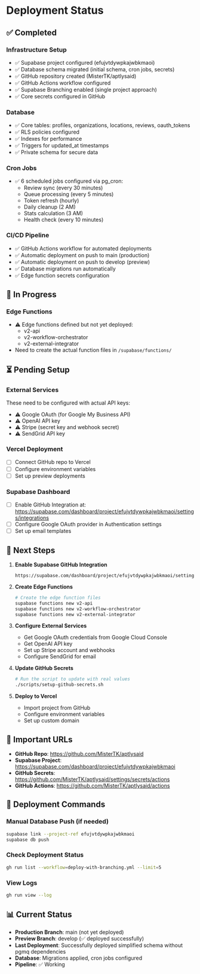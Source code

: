 # Deployment Status

## ✅ Completed

### Infrastructure Setup

- ✅ Supabase project configured (efujvtdywpkajwbkmaoi)
- ✅ Database schema migrated (initial schema, cron jobs, secrets)
- ✅ GitHub repository created (MisterTK/aptlysaid)
- ✅ GitHub Actions workflow configured
- ✅ Supabase Branching enabled (single project approach)
- ✅ Core secrets configured in GitHub

### Database

- ✅ Core tables: profiles, organizations, locations, reviews, oauth_tokens
- ✅ RLS policies configured
- ✅ Indexes for performance
- ✅ Triggers for updated_at timestamps
- ✅ Private schema for secure data

### Cron Jobs

- ✅ 6 scheduled jobs configured via pg_cron:
  - Review sync (every 30 minutes)
  - Queue processing (every 5 minutes)
  - Token refresh (hourly)
  - Daily cleanup (2 AM)
  - Stats calculation (3 AM)
  - Health check (every 10 minutes)

### CI/CD Pipeline

- ✅ GitHub Actions workflow for automated deployments
- ✅ Automatic deployment on push to main (production)
- ✅ Automatic deployment on push to develop (preview)
- ✅ Database migrations run automatically
- ✅ Edge function secrets configuration

## 🔄 In Progress

### Edge Functions

- ⚠️ Edge functions defined but not yet deployed:
  - v2-api
  - v2-workflow-orchestrator
  - v2-external-integrator
- Need to create the actual function files in `/supabase/functions/`

## ⏳ Pending Setup

### External Services

These need to be configured with actual API keys:

- ⚠️ Google OAuth (for Google My Business API)
- ⚠️ OpenAI API key
- ⚠️ Stripe (secret key and webhook secret)
- ⚠️ SendGrid API key

### Vercel Deployment

- [ ] Connect GitHub repo to Vercel
- [ ] Configure environment variables
- [ ] Set up preview deployments

### Supabase Dashboard

- [ ] Enable GitHub Integration at: https://supabase.com/dashboard/project/efujvtdywpkajwbkmaoi/settings/integrations
- [ ] Configure Google OAuth provider in Authentication settings
- [ ] Set up email templates

## 📝 Next Steps

1. **Enable Supabase GitHub Integration**

   ```
   https://supabase.com/dashboard/project/efujvtdywpkajwbkmaoi/settings/integrations
   ```

2. **Create Edge Functions**

   ```bash
   # Create the edge function files
   supabase functions new v2-api
   supabase functions new v2-workflow-orchestrator
   supabase functions new v2-external-integrator
   ```

3. **Configure External Services**
   - Get Google OAuth credentials from Google Cloud Console
   - Get OpenAI API key
   - Set up Stripe account and webhooks
   - Configure SendGrid for email

4. **Update GitHub Secrets**

   ```bash
   # Run the script to update with real values
   ./scripts/setup-github-secrets.sh
   ```

5. **Deploy to Vercel**
   - Import project from GitHub
   - Configure environment variables
   - Set up custom domain

## 🔗 Important URLs

- **GitHub Repo**: https://github.com/MisterTK/aptlysaid
- **Supabase Project**: https://supabase.com/dashboard/project/efujvtdywpkajwbkmaoi
- **GitHub Secrets**: https://github.com/MisterTK/aptlysaid/settings/secrets/actions
- **GitHub Actions**: https://github.com/MisterTK/aptlysaid/actions

## 🚀 Deployment Commands

### Manual Database Push (if needed)

```bash
supabase link --project-ref efujvtdywpkajwbkmaoi
supabase db push
```

### Check Deployment Status

```bash
gh run list --workflow=deploy-with-branching.yml --limit=5
```

### View Logs

```bash
gh run view --log
```

## 📊 Current Status

- **Production Branch**: main (not yet deployed)
- **Preview Branch**: develop (✅ deployed successfully)
- **Last Deployment**: Successfully deployed simplified schema without pgmq dependencies
- **Database**: Migrations applied, cron jobs configured
- **Pipeline**: ✅ Working
